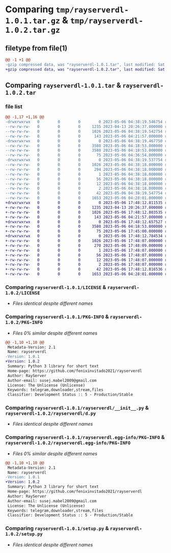 # Comparing `tmp/rayserverdl-1.0.1.tar.gz` & `tmp/rayserverdl-1.0.2.tar.gz`

## filetype from file(1)

```diff
@@ -1 +1 @@
-gzip compressed data, was "rayserverdl-1.0.1.tar", last modified: Sat May  6 04:38:19 2023, max compression
+gzip compressed data, was "rayserverdl-1.0.2.tar", last modified: Sat May  6 17:48:12 2023, max compression
```

## Comparing `rayserverdl-1.0.1.tar` & `rayserverdl-1.0.2.tar`

### file list

```diff
@@ -1,17 +1,16 @@
-drwxrwxrwx   0        0        0        0 2023-05-06 04:38:19.546754 rayserverdl-1.0.1/
--rw-rw-rw-   0        0        0     1235 2023-04-13 20:26:37.000000 rayserverdl-1.0.1/LICENSE
--rw-rw-rw-   0        0        0     1026 2023-05-06 04:38:19.542754 rayserverdl-1.0.1/PKG-INFO
--rw-rw-rw-   0        0        0      143 2023-05-06 04:21:57.000000 rayserverdl-1.0.1/README.md
-drwxrwxrwx   0        0        0        0 2023-05-06 04:38:19.467750 rayserverdl-1.0.1/rayserverdl/
--rw-rw-rw-   0        0        0     3580 2023-05-06 04:18:53.000000 rayserverdl-1.0.1/rayserverdl/__init__.py
--rw-rw-rw-   0        0        0     3580 2023-05-06 04:18:53.000000 rayserverdl-1.0.1/rayserverdl/d.py
--rw-rw-rw-   0        0        0       75 2023-05-06 04:36:54.000000 rayserverdl-1.0.1/rayserverdl/version.py
-drwxrwxrwx   0        0        0        0 2023-05-06 04:38:19.537754 rayserverdl-1.0.1/rayserverdl.egg-info/
--rw-rw-rw-   0        0        0     1026 2023-05-06 04:38:18.000000 rayserverdl-1.0.1/rayserverdl.egg-info/PKG-INFO
--rw-rw-rw-   0        0        0      294 2023-05-06 04:38:18.000000 rayserverdl-1.0.1/rayserverdl.egg-info/SOURCES.txt
--rw-rw-rw-   0        0        0        1 2023-05-06 04:38:18.000000 rayserverdl-1.0.1/rayserverdl.egg-info/dependency_links.txt
--rw-rw-rw-   0        0        0       56 2023-05-06 04:38:18.000000 rayserverdl-1.0.1/rayserverdl.egg-info/requires.txt
--rw-rw-rw-   0        0        0       12 2023-05-06 04:38:18.000000 rayserverdl-1.0.1/rayserverdl.egg-info/top_level.txt
--rw-rw-rw-   0        0        0        2 2023-05-06 04:38:18.000000 rayserverdl-1.0.1/rayserverdl.egg-info/zip-safe
--rw-rw-rw-   0        0        0       42 2023-05-06 04:38:19.547754 rayserverdl-1.0.1/setup.cfg
--rw-rw-rw-   0        0        0     1653 2023-05-06 04:28:01.000000 rayserverdl-1.0.1/setup.py
+drwxrwxrwx   0        0        0        0 2023-05-06 17:48:12.811535 rayserverdl-1.0.2/
+-rw-rw-rw-   0        0        0     1235 2023-04-13 20:26:37.000000 rayserverdl-1.0.2/LICENSE
+-rw-rw-rw-   0        0        0     1026 2023-05-06 17:48:12.803535 rayserverdl-1.0.2/PKG-INFO
+-rw-rw-rw-   0        0        0      143 2023-05-06 04:21:57.000000 rayserverdl-1.0.2/README.md
+drwxrwxrwx   0        0        0        0 2023-05-06 17:48:12.657527 rayserverdl-1.0.2/rayserverdl/
+-rw-rw-rw-   0        0        0     3580 2023-05-06 04:18:53.000000 rayserverdl-1.0.2/rayserverdl/d.py
+-rw-rw-rw-   0        0        0       75 2023-05-06 17:45:00.000000 rayserverdl-1.0.2/rayserverdl/version.py
+drwxrwxrwx   0        0        0        0 2023-05-06 17:48:12.784534 rayserverdl-1.0.2/rayserverdl.egg-info/
+-rw-rw-rw-   0        0        0     1026 2023-05-06 17:48:07.000000 rayserverdl-1.0.2/rayserverdl.egg-info/PKG-INFO
+-rw-rw-rw-   0        0        0      270 2023-05-06 17:48:09.000000 rayserverdl-1.0.2/rayserverdl.egg-info/SOURCES.txt
+-rw-rw-rw-   0        0        0        1 2023-05-06 17:48:07.000000 rayserverdl-1.0.2/rayserverdl.egg-info/dependency_links.txt
+-rw-rw-rw-   0        0        0       56 2023-05-06 17:48:07.000000 rayserverdl-1.0.2/rayserverdl.egg-info/requires.txt
+-rw-rw-rw-   0        0        0       12 2023-05-06 17:48:07.000000 rayserverdl-1.0.2/rayserverdl.egg-info/top_level.txt
+-rw-rw-rw-   0        0        0        2 2023-05-06 17:48:07.000000 rayserverdl-1.0.2/rayserverdl.egg-info/zip-safe
+-rw-rw-rw-   0        0        0       42 2023-05-06 17:48:12.816536 rayserverdl-1.0.2/setup.cfg
+-rw-rw-rw-   0        0        0     1653 2023-05-06 04:28:01.000000 rayserverdl-1.0.2/setup.py
```

### Comparing `rayserverdl-1.0.1/LICENSE` & `rayserverdl-1.0.2/LICENSE`

 * *Files identical despite different names*

### Comparing `rayserverdl-1.0.1/PKG-INFO` & `rayserverdl-1.0.2/PKG-INFO`

 * *Files 0% similar despite different names*

```diff
@@ -1,10 +1,10 @@
 Metadata-Version: 2.1
 Name: rayserverdl
-Version: 1.0.1
+Version: 1.0.2
 Summary: Python 3 library for short text
 Home-page: https://github.com/fenixinvitado2021/rayserverdl
 Author: RayServer
 Author-email: susej.mabel2009@gmail.com
 License: The Unlicense (Unlicense)
 Keywords: telegram,downloader,stream,files
 Classifier: Development Status :: 5 - Production/Stable
```

### Comparing `rayserverdl-1.0.1/rayserverdl/__init__.py` & `rayserverdl-1.0.2/rayserverdl/d.py`

 * *Files identical despite different names*

### Comparing `rayserverdl-1.0.1/rayserverdl.egg-info/PKG-INFO` & `rayserverdl-1.0.2/rayserverdl.egg-info/PKG-INFO`

 * *Files 0% similar despite different names*

```diff
@@ -1,10 +1,10 @@
 Metadata-Version: 2.1
 Name: rayserverdl
-Version: 1.0.1
+Version: 1.0.2
 Summary: Python 3 library for short text
 Home-page: https://github.com/fenixinvitado2021/rayserverdl
 Author: RayServer
 Author-email: susej.mabel2009@gmail.com
 License: The Unlicense (Unlicense)
 Keywords: telegram,downloader,stream,files
 Classifier: Development Status :: 5 - Production/Stable
```

### Comparing `rayserverdl-1.0.1/setup.py` & `rayserverdl-1.0.2/setup.py`

 * *Files identical despite different names*


